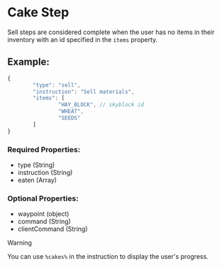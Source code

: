 # Cake Step
Sell steps are considered complete when the user has no items in their inventory with an id specified in the ``items`` property.

## Example:
```js
{
        "type": "sell",
        "instruction": "Sell materials",
        "items": [
                "HAY_BLOCK", // skyblock id
                "WHEAT",
                "SEEDS"
        ]
}
```
### Required Properties:
- type (String)
- instruction (String)
- eaten (Array)

### Optional Properties:
- waypoint (object)
- command (String)
- clientCommand (String)

> [!WARNING]
> You can use ``%cakes%`` in the instruction to display the user's progress.
